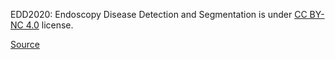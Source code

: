 EDD2020: Endoscopy Disease Detection and Segmentation is under [CC BY-NC 4.0](https://creativecommons.org/licenses/by-nc/4.0/legalcode) license.

[Source](https://ieee-dataport.org/competitions/endoscopy-disease-detection-and-segmentation-edd2020)